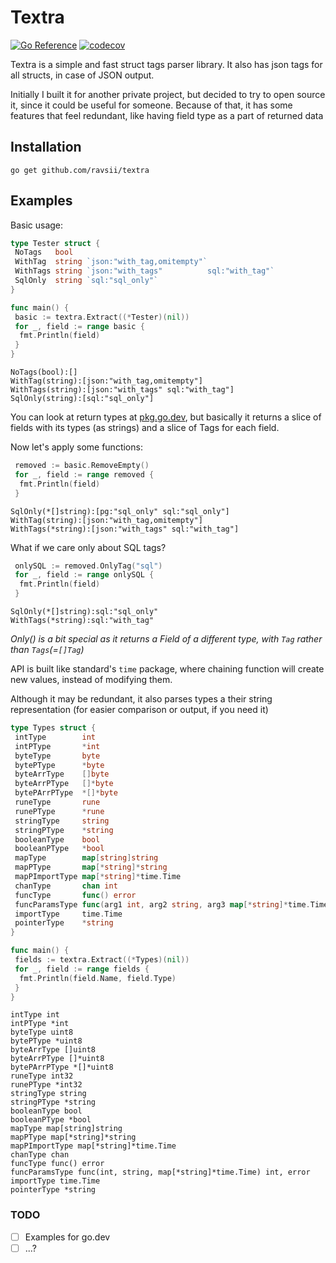# Textra

[![Go Reference](https://pkg.go.dev/badge/github.com/ravsii/textra.svg)](https://pkg.go.dev/github.com/ravsii/textra) [![codecov](https://codecov.io/gh/ravsii/textra/branch/main/graph/badge.svg?token=C8WA38GNFV)](https://codecov.io/gh/ravsii/textra)

Textra is a simple and fast struct tags parser library. It also has json tags for all structs, in case of JSON output.

Initially I built it for another private project, but decided to try to open source it, since it could be useful for someone. Because of that, it has some features that feel redundant, like having field type as a part of returned data

## Installation

```shell
go get github.com/ravsii/textra
```

## Examples

Basic usage:

```go
type Tester struct {
 NoTags   bool
 WithTag  string `json:"with_tag,omitempty"`
 WithTags string `json:"with_tags"          sql:"with_tag"`
 SqlOnly  string `sql:"sql_only"`
}

func main() {
 basic := textra.Extract((*Tester)(nil))
 for _, field := range basic {
  fmt.Println(field)
 }
}

```

```text
NoTags(bool):[]
WithTag(string):[json:"with_tag,omitempty"]
WithTags(string):[json:"with_tags" sql:"with_tag"]
SqlOnly(string):[sql:"sql_only"]
```

You can look at return types at [pkg.go.dev](https://pkg.go.dev/github.com/Ravcii/textra), but basically it returns a slice of fields with its types (as strings) and a slice of Tags for each field.

Now let's apply some functions:

```go
 removed := basic.RemoveEmpty()
 for _, field := range removed {
  fmt.Println(field)
 }
```

```text
SqlOnly(*[]string):[pg:"sql_only" sql:"sql_only"]
WithTag(string):[json:"with_tag,omitempty"]
WithTags(*string):[json:"with_tags" sql:"with_tag"]
```

What if we care only about SQL tags?

```go
 onlySQL := removed.OnlyTag("sql")
 for _, field := range onlySQL {
  fmt.Println(field)
 }
```

```text
SqlOnly(*[]string):sql:"sql_only"
WithTags(*string):sql:"with_tag"
```

_Only() is a bit special as it returns a Field of a different type, with `Tag` rather than `Tags`(=`[]Tag`)_

API is built like standard's `time` package, where chaining function will create new values, instead of modifying them.

Although it may be redundant, it also parses types a their string representation (for easier comparison or output, if you need it)

```go
type Types struct {
 intType        int
 intPType       *int
 byteType       byte
 bytePType      *byte
 byteArrType    []byte
 byteArrPType   []*byte
 bytePArrPType  *[]*byte
 runeType       rune
 runePType      *rune
 stringType     string
 stringPType    *string
 booleanType    bool
 booleanPType   *bool
 mapType        map[string]string
 mapPType       map[*string]*string
 mapPImportType map[*string]*time.Time
 chanType       chan int
 funcType       func() error
 funcParamsType func(arg1 int, arg2 string, arg3 map[*string]*time.Time) (int, error)
 importType     time.Time
 pointerType    *string
}

func main() {
 fields := textra.Extract((*Types)(nil))
 for _, field := range fields {
  fmt.Println(field.Name, field.Type)
 }
}
```

```text
intType int
intPType *int
byteType uint8
bytePType *uint8
byteArrType []uint8
byteArrPType []*uint8
bytePArrPType *[]*uint8
runeType int32
runePType *int32
stringType string
stringPType *string
booleanType bool
booleanPType *bool
mapType map[string]string
mapPType map[*string]*string
mapPImportType map[*string]*time.Time
chanType chan
funcType func() error
funcParamsType func(int, string, map[*string]*time.Time) int, error
importType time.Time
pointerType *string
```

### TODO

- [ ] Examples for go.dev
- [ ] ...?
